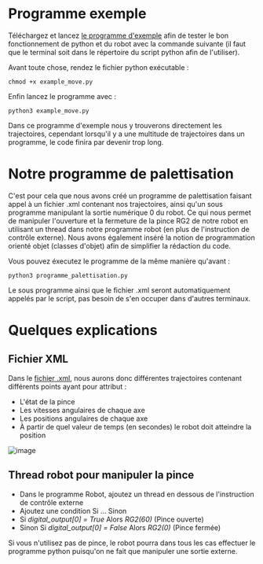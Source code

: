 # Programme exemple

Téléchargez et lancez [le programme d'exemple](example_move.py) afin de tester le bon fonctionnement de python et du robot avec la commande suivante (il faut que le terminal soit dans le répertoire du script python afin de l'utiliser).

Avant toute chose, rendez le fichier python exécutable :

```
chmod +x example_move.py
```

Enfin lancez le programme avec :

```
python3 example_move.py
```

Dans ce programme d'exemple nous y trouverons directement les trajectoires, cependant lorsqu'il y a une multitude de trajectoires dans un programme, le code finira par devenir trop long.

# Notre programme de palettisation

C'est pour cela que nous avons créé un programme de palettisation faisant appel à un fichier .xml contenant nos trajectoires, ainsi qu'un sous programme manipulant la sortie numérique 0 du robot. Ce qui nous permet de manipuler l'ouverture et la fermeture de la pince RG2 de notre robot en utilisant un thread dans notre programme robot (en plus de l'instruction de contrôle externe). Nous avons également inséré la notion de programmation orienté objet (classes d'objet) afin de simplifier la rédaction du code.

Vous pouvez éxecutez le programme de la même manière qu'avant : 

```
python3 programme_palettisation.py
```

Le sous programme ainsi que le fichier .xml seront automatiquement appelés par le script, pas besoin de s'en occuper dans d'autres terminaux.

# Quelques explications

## **Fichier XML**

Dans le [fichier .xml](trajectoires.xml), nous aurons donc différentes trajectoires contenant différents points ayant pour attribut :
- L'état de la pince
- Les vitesses angulaires de chaque axe
- Les positions angulaires de chaque axe
- À partir de quel valeur de temps (en secondes) le robot doit atteindre la position

![image](https://github.com/user-attachments/assets/13c5d24e-2dad-42ae-98dc-e0d66e05c4df)

## **Thread robot pour manipuler la pince**

- Dans le programme Robot, ajoutez un thread en dessous de l'instruction de contrôle externe
- Ajoutez une condition Si ... Sinon
- Si *digital_output[0] = True* Alors *RG2(60)* (Pince ouverte)
- Sinon Si *digital_output[0] = False* Alors *RG2(0)* (Pince fermée)

Si vous n'utilisez pas de pince, le robot pourra dans tous les cas effectuer le programme python puisqu'on ne fait que manipuler une sortie externe.
